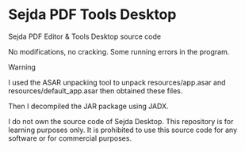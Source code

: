 # Sejda PDF Tools Desktop
Sejda PDF Editor & Tools Desktop source code

No modifications, no cracking. Some running errors in the program.

> [!WARNING]
> I used the ASAR unpacking tool to unpack resources/app.asar and resources/default_app.asar then obtained these files.
>
> Then I decompiled the JAR package using JADX.
> 
> I do not own the source code of Sejda Desktop. This repository is for learning purposes only. It is prohibited to use this source code for any software or for commercial purposes.
